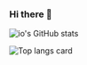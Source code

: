 ### Hi there 👋

![io's GitHub stats](https://github-readme-stats.vercel.app/api?username=io-qar&show_icons=true&theme=graywhite)

![Top langs card](https://github-readme-stats.vercel.app/api/top-langs/?username=io-qar&langs_count=10)
